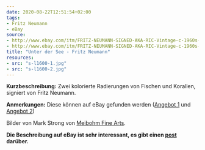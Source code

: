```yaml
---
date: 2020-08-22T12:51:54+02:00
tags:
- Fritz Neumann
- eBay
source:
- http://www.ebay.com/itm/FRITZ-NEUMANN-SIGNED-AKA-RIC-Vintage-c-1960s-Etching-THREE-OCEAN-FISH-CORAL-/133483534362?hash=item1f143d181a
- http://www.ebay.com/itm/FRITZ-NEUMANN-SIGNED-AKA-RIC-Vintage-c-1960s-Etching-TWO-OCEAN-FISH-CORAL-/133483534355?hash=item1f143d1813
title: "Unter der See - Fritz Neumann"
resources:
- src: "s-l1600-1.jpg"
- src: "s-l1600-2.jpg"
---
```


**Kurzbeschreibung:** Zwei kolorierte Radierungen von Fischen und Korallen, signiert von Fritz Neumann.

**Anmerkungen:** Diese können auf eBay gefunden werden ([Angebot 1](http://www.ebay.com/itm/FRITZ-NEUMANN-SIGNED-AKA-RIC-Vintage-c-1960s-Etching-THREE-OCEAN-FISH-CORAL-/133483534362?hash=item1f143d181a) und [Angebot 2](http://www.ebay.com/itm/FRITZ-NEUMANN-SIGNED-AKA-RIC-Vintage-c-1960s-Etching-TWO-OCEAN-FISH-CORAL-/133483534355?hash=item1f143d1813))

Bilder von Mark Strong von [Meibohm Fine Arts](http://meibohmfinearts.com/).

**Die Beschreibung auf eBay ist sehr interessant, es gibt einen [post](/post/mystery-solved) darüber.**
